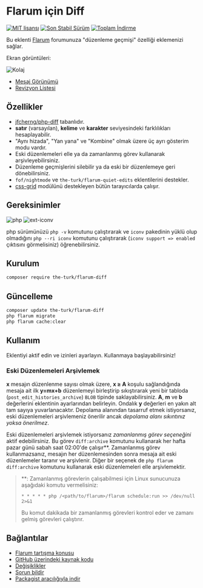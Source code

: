  # Flarum için Diff

[![MIT lisansı](https://img.shields.io/badge/license-MIT-blue.svg)](https://github.com/the-turk/flarum-diff/blob/master/LICENSE) [![Son Stabil Sürüm](https://img.shields.io/packagist/v/the-turk/flarum-diff.svg)](https://packagist.org/packages/the-turk/flarum-diff) [![Toplam İndirme](https://img.shields.io/packagist/dt/the-turk/flarum-diff.svg)](https://packagist.org/packages/the-turk/flarum-diff)

Bu eklenti [Flarum](https://github.com/flarum) forumunuza "düzenleme geçmişi" özelliği eklemenizi sağlar.

Ekran görüntüleri:

![Kolaj](https://i.ibb.co/FJywHKn/rsz-diff-collage.png)

- [Mesaj Görünümü](https://i.ibb.co/4m21pnM/post-Stream-Item.png)
- [Revizyon Listesi](https://i.ibb.co/PTTcWCw/dropdown-List.png)

## Özellikler

- [jfcherng/php-diff](https://github.com/jfcherng/php-diff) tabanlıdır.
- **satır** (varsayılan), **kelime** ve **karakter** seviyesindeki farklılıkları hesaplayabilir.
- "Aynı hizada", "Yan yana" ve "Kombine" olmak üzere üç ayrı gösterim modu vardır.
- Eski düzenlemeleri elle ya da zamanlanmış görev kullanarak arşivleyebilirsiniz.
- Düzenleme geçmişlerini silebilir ya da eski bir düzenlemeye geri dönebilirsiniz.
- `fof/nightmode` ve `the-turk/flarum-quiet-edits` eklentilerini destekler.
- [css-grid](https://caniuse.com/#feat=css-grid) modülünü destekleyen bütün tarayıcılarda çalışır.

## Gereksinimler

![php](https://img.shields.io/badge/php-%E2%89%A57.1.3-blue?style=flat-square) ![ext-iconv](https://img.shields.io/badge/ext-iconv-brightgreen?style=flat-square)

php sürümünüzü `php -v` komutunu çalıştırarak ve `iconv` pakedinin yüklü olup olmadığını `php --ri iconv` komutunu çalıştırarak (`iconv support => enabled` çıktısını görmelisiniz) öğrenebilirsiniz.

## Kurulum

```bash
composer require the-turk/flarum-diff
```

## Güncelleme

```bash
composer update the-turk/flarum-diff
php flarum migrate
php flarum cache:clear
```

## Kullanım

Eklentiyi aktif edin ve izinleri ayarlayın. Kullanmaya başlayabilirsiniz!

### Eski Düzenlemeleri Arşivlemek

**x** mesajın düzenlenme sayısı olmak üzere, **x ≥ A** koşulu sağlandığında mesaja ait ilk **y=mx+b** düzenlemeyi birleştirip sıkıştırarak yeni bir tabloda (`post_edit_histories_archive`) `BLOB` tipinde saklayabilirsiniz. **A**, **m** ve **b** değerlerini eklentinin ayarlarından belirleyin. Ondalık **y** değerleri en yakın alt tam sayıya yuvarlanacaktır. Depolama alanından tasarruf etmek istiyorsanız, eski düzenlemeleri arşivlemeniz önerilir ancak _depolama alanı sıkıntınız yoksa önerilmez_.

Eski düzenlemeleri arşivlemek istiyorsanız _zamanlanmış görev seçeneğini_ aktif edebilirsiniz. Bu görev `diff:archive` komutunu kullanarak her hafta pazar günü sabah saat 02:00'de çalışır**. Zamanlanmış görev kullanmazsanız, mesajın her düzenlemesinden sonra mesaja ait eski düzenlemeler taranır ve arşivlenir. Diğer bir seçenek de `php flarum diff:archive` komutunu kullanarak eski düzenlemeleri elle arşivlemektir.

> **: Zamanlanmış görevlerin çalışabilmesi için Linux sunucunuza aşağıdaki komutu vermelisiniz:
>
> `* * * * * php /<path/to/flarum>/flarum schedule:run >> /dev/null 2>&1`
>
> Bu komut dakikada bir zamanlanmış görevleri kontrol eder ve zamanı gelmiş görevleri çalıştırır.

## Bağlantılar

- [Flarum tartışma konusu](https://discuss.flarum.org/d/22779-diff-for-flarum)
- [GitHub üzerindeki kaynak kodu](https://github.com/the-turk/flarum-diff)
- [Değişiklikler](https://github.com/the-turk/flarum-diff/blob/master/CHANGELOG.md)
- [Sorun bildir](https://github.com/the-turk/flarum-diff/issues)
- [Packagist aracılığıyla indir](https://packagist.org/packages/the-turk/flarum-diff)
